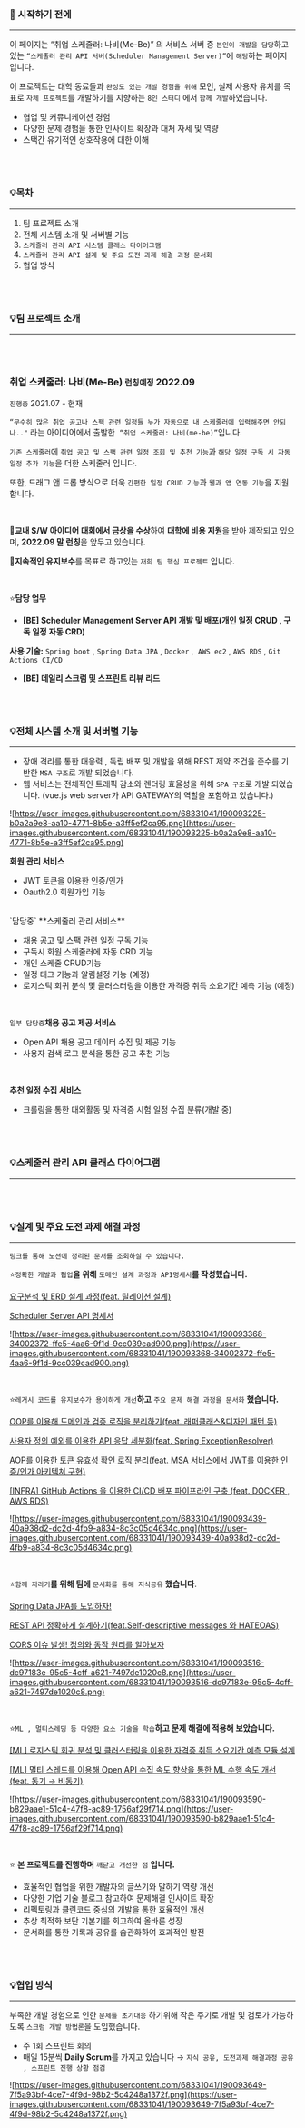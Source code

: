 ### **💫 시작하기 전에**

---

이 페이지는 “취업 스케줄러: 나비(Me-Be)” 의 서비스 서버 중 `본인이 개발을 담당`하고 있는 `“스케줄러 관리 API 서버(Scheduler Management Server)”`에 `해당`하는 페이지 입니다.

이 프로젝트는 대학 동료들과 `완성도 있는 개발 경험을 위해` 모인, 실제 사용자 유치를 목표로 `자체 프로젝트`를 개발하기를 지향하는 `8인 스터디` 에서 `함께 개발`하였습니다.

- 협업 및 커뮤니케이션 경험
- 다양한 문제 경험을 통한 인사이트 확장과 대처 자세 및 역량
- 스택간 유기적인 상호작용에 대한 이해


</br></br>

### **💡목차**

---

1. 팀 프로젝트 소개
2. 전체 시스템 소개 및 서버별 기능
3. `스케줄러 관리 API 시스템 클래스 다이어그램`
4. `스케줄러 관리 API 설계 및 주요 도전 과제 해결 과정 문서화`
5. 협업 방식

</br></br>

### **💡팀 프로젝트 소개**

---

</br></br>

### **취업 스케줄러: 나비(Me-Be) `런칭예정` 2022.09**

`진행중` 2021.07 - 현재

`“무수히 많은 취업 공고나 스팩 관련 일정들 누가 자동으로 내 스케줄러에 입력해주면 안되나.."` 라는 아이디어에서 출발한  `“취업 스케줄러: 나비(me-be)”`입니다.

`기존 스케줄러`에 `취업 공고 및 스팩 관련 일정 조회 및 추천 기능`과 `해당 일정 구독 시 자동 일정 추가 기능`을 더한 스케줄러 입니다.

또한, 드래그 앤 드롭 방식으로 더욱 `간편한 일정 CRUD 기능`과 `웹과 앱 연동 기능`을 지원합니다.

</br>

💯**교내 S/W 아이디어 대회에서 금상을 수상**하여 **대학에 비용 지원**을 받아 제작되고 있으며, **2022.09 말 런칭**을 앞두고 있습니다.

💯**지속적인 유지보수**를 목표로 하고있는 `저희 팀 핵심 프로젝트` 입니다.

</br>

⭐**담당 업무**

- **[BE] Scheduler Management Server API 개발 및 배포(개인 일정 CRUD , 구독 일정 자동 CRD)**

**사용 기술:** `Spring boot` , `Spring Data JPA` , `Docker` ,  `AWS ec2` , `AWS RDS` , `Git Actions CI/CD`

- **[BE] 데일리 스크럼 및 스프린트 리뷰 리드**

</br></br>

### **💡전체 시스템 소개 및 서버별 기능**

---

- 장애 격리를 통한 대응력 , 독립 배포 및 개발을 위해 REST 제약 조건을 준수를 기반한 `MSA 구조`로 개발 되었습니다.
- 웹 서비스는 전체적인 트래픽 감소와 렌더링 효율성을 위해 `SPA 구조`로 개발 되었습니다. (vue.js web server가 API GATEWAY의 역할을 포함하고 있습니다.)

![https://user-images.githubusercontent.com/68331041/190093225-b0a2a9e8-aa10-4771-8b5e-a3ff5ef2ca95.png](https://user-images.githubusercontent.com/68331041/190093225-b0a2a9e8-aa10-4771-8b5e-a3ff5ef2ca95.png)
</br>

**회원 관리 서비스**

- JWT 토큰을 이용한 인증/인가
- Oauth2.0 회원가입 기능

</br>
`담당중` **스케줄러 관리 서비스**

- 채용 공고 및 스팩 관련 일정 구독 기능
- 구독시 회원 스케줄러에 자동 CRD 기능
- 개인 스케줄 CRUD기능
- 일정 태그 기능과 알림설정 기능 (예정)
- 로지스틱 회귀 분석 및 클러스터링을 이용한 자격증 취득 소요기간 예측 기능 (예정)
</br>

`일부 담당중`**채용 공고 제공 서비스**

- Open API 채용 공고 데이터 수집 및 제공 기능
- 사용자 검색 로그 분석을 통한 공고 추천 기능
</br>

**추천 일정 수집 서비스**

- 크롤링을 통한 대외활동 및 자격증 시험 일정 수집 분류(개발 중)

</br></br>

### **💡스케줄러 관리 API 클래스 다이어그램**

---

</br></br>

### **💡설계 및 주요 도전 과제 해결 과정**

---

`링크를 통해 노션에 정리된 문서를 조회하실 수 있습니다.`
</br>

⭐`정확한 개발과 협업`**을 위해** `도메인 설계 과정과 API명세서`**를 작성했습니다.**

[요구분석 및 ERD 설계 과정(feat. 릴레이션 설계)](https://www.notion.so/ERD-feat-dbf1cc2b6ac7480bbcc6b5de2f2b32f0)

[Scheduler Server API 명세서](https://www.notion.so/Scheduler-Server-API-0eff9253bc7d4362bbaeaa1dae9f3a7a)

![https://user-images.githubusercontent.com/68331041/190093368-34002372-ffe5-4aa6-9f1d-9cc039cad900.png](https://user-images.githubusercontent.com/68331041/190093368-34002372-ffe5-4aa6-9f1d-9cc039cad900.png)

</br>

⭐`레거시 코드를 유지보수가 용이하게 개선`**하고** `주요 문제 해결 과정을 문서화` **했습니다.**

[OOP를 이용해 도메인과 검증 로직을 분리하기(feat. 래퍼클래스&디자인 패턴 등)](https://www.notion.so/OOP-feat-4e0fedd161944108848b5693c75450b5)

[사용자 정의 예외를 이용한 API 응답 세분화(feat. Spring ExceptionResolver)](https://www.notion.so/API-feat-Spring-ExceptionResolver-0e34aa4024124318a43869f2ae3117f3)

[AOP를 이용한 토큰 유효성 확인 로직 분리(feat. MSA 서비스에서 JWT를 이용한 인증/인가 아키텍쳐 구현)](https://www.notion.so/AOP-feat-MSA-JWT-a5fd488650d44a94a4c553b74a663174)

[[INFRA] GitHub Actions 을 이용한 CI/CD 배포 파이프라인 구축 (feat. DOCKER , AWS RDS)](https://www.notion.so/INFRA-GitHub-Actions-CI-CD-feat-DOCKER-AWS-RDS-e5e41eaed8f04e2c829cfbed104531e4)

![https://user-images.githubusercontent.com/68331041/190093439-40a938d2-dc2d-4fb9-a834-8c3c05d4634c.png](https://user-images.githubusercontent.com/68331041/190093439-40a938d2-dc2d-4fb9-a834-8c3c05d4634c.png)

</br>

⭐`함께 자라기`**를 위해 팀에** `문서화를 통해 지식공유` **했습니다**.

[Spring Data JPA를 도입하자!](https://www.notion.so/Spring-Data-JPA-e75c6f691fa8468897d22c9aadb4ad7e)

[REST API 정확하게 설계하기(feat.Self-descriptive messages 와 HATEOAS)](https://www.notion.so/REST-API-feat-Self-descriptive-messages-HATEOAS-070913d4c8664f9cbcd1d05d5b0d4b06)

[CORS 이슈 발생! 정의와 동작 원리를 알아보자](https://www.notion.so/CORS-abace1a36cda420cbceebd997a5e752c)

![https://user-images.githubusercontent.com/68331041/190093516-dc97183e-95c5-4cff-a621-7497de1020c8.png](https://user-images.githubusercontent.com/68331041/190093516-dc97183e-95c5-4cff-a621-7497de1020c8.png)

</br>

⭐`ML , 멀티스레딩 등 다양한 요소 기술을 학습`**하고 문제 해결에 적용해 보았습니다.**

[[ML] 로지스틱 회귀 분석 및 클러스터링을 이용한 자격증 취득 소요기간 예측 모듈 설계](https://www.notion.so/ML-a92a2c6fe1c24bb29250b6beb7bd0a30)

[[ML] 멀티 스레드를 이용해 Open API 수집 속도 향상을 통한 ML 수행 속도 개선(feat. 동기 → 비동기)](https://www.notion.so/ML-Open-API-ML-feat-80c53558d1b04d6e9828610a7d833b28)

![https://user-images.githubusercontent.com/68331041/190093590-b829aae1-51c4-47f8-ac89-1756af29f714.png](https://user-images.githubusercontent.com/68331041/190093590-b829aae1-51c4-47f8-ac89-1756af29f714.png)

</br>

⭐ **본 프로젝트를 진행하며** `깨닫고 개선한 점` **입니다.**

- 효율적인 협업을 위한 개발자의 글쓰기와 말하기 역량 개선
- 다양한 기업 기술 블로그 참고하여 문제해결 인사이트 확장
- 리펙토링과 클린코드 중심의 개발을 통한 효율적인 개선
- 추상 최적화 보단 기본기를 회고하여 올바른 성장
- 문서화를 통한 기록과 공유를 습관화하여 효과적인 발전

</br></br>

### **💡협업 방식**

---

부족한 개발 경험으로 인한 `문제를 초기대응` 하기위해 작은 주기로 개발 및 검토가 가능하도록 `스크럼 개발 방법론`을 도입했습니다.

- 주 1회 스프린트 회의
- 매일 15분씩 **Daily Scrum**를 가지고 있습니다 → `지식 공유, 도전과제 해결과정 공유 , 스프린트 진행 상황 점검`

![https://user-images.githubusercontent.com/68331041/190093649-7f5a93bf-4ce7-4f9d-98b2-5c4248a1372f.png](https://user-images.githubusercontent.com/68331041/190093649-7f5a93bf-4ce7-4f9d-98b2-5c4248a1372f.png)
